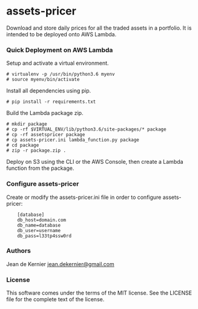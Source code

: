 # assets-pricer

Download and store daily prices for all the traded assets in a portfolio. It is intended to be deployed onto AWS Lambda.

### Quick Deployment on AWS Lambda

Setup and activate a virtual environment.

    # virtualenv -p /usr/bin/python3.6 myenv
    # source myenv/bin/activate

Install all dependencies using pip.

    # pip install -r requirements.txt

Build the Lambda package zip.

    # mkdir package
    # cp -rf $VIRTUAL_ENV/lib/python3.6/site-packages/* package
    # cp -rf assetspricer package
    # cp assets-pricer.ini lambda_function.py package
    # cd package
    # zip -r package.zip .

Deploy on S3 using the CLI or the AWS Console, then create a Lambda function from the package.

### Configure assets-pricer

Create or modify the assets-pricer.ini file in order to configure assets-pricer:

        [database]
        db_host=domain.com
        db_name=database
        db_user=username
        db_pass=l33tp4ssw0rd

### Authors

Jean de Kernier <jean.dekernier@gmail.com>

### License

This software comes under the terms of the MIT license. See the LICENSE file for the complete text of the license.
